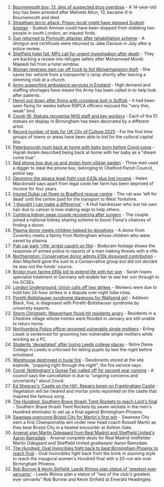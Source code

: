 1. [Bournemouth boy, 13, dies of suspected drug overdose](https://www.bbc.co.uk/news/uk-england-dorset-58287803) - A 14-year-old boy has been arrested after Mehmet Altun, 13, became ill in Bournemouth and died.
2. [Streatham terror attack: Prison recall might have stopped Sudesh Amman](https://www.bbc.co.uk/news/uk-england-london-58281243) - Sudesh Amman could have been stopped from stabbing two people in south London, an inquest finds.
3. [Gun returned to Plymouth attacker after rehabilitation scheme](https://www.bbc.co.uk/news/uk-england-devon-58282482) - A shotgun and certificate were returned to Jake Davison in July after a police review.
4. [Sheffield hotel fall: MPs call for urgent investigation after death](https://www.bbc.co.uk/news/uk-england-south-yorkshire-58280360) - They are backing a review into refugee safety after Mohammed Munib Majeedi fell from a hotel window.
5. [Woman reverses own car off truck to foil Wolverhampton theft](https://www.bbc.co.uk/news/uk-england-birmingham-58282348) - She saves her vehicle from a transporter's ramp shortly after leaving a slimming club at a church.
6. [Army supporting ambulance services in England](https://www.bbc.co.uk/news/health-58281665) - High demand and staffing shortages have meant the Army has been called in to help look after patients.
7. [Heron put down after flying with crossbow bolt in Suffolk](https://www.bbc.co.uk/news/uk-england-suffolk-58285825) - It had been seen flying for weeks before RSPCA officers rescued the "very thin, weak" bird.
8. [Covid-19: Statues recognise NHS staff and key workers](https://www.bbc.co.uk/news/uk-england-birmingham-58285340) - Each of the 51 statues on display in Birmingham has been decorated by a different artist.
9. [Record number of bids for UK City of Culture 2025](https://www.bbc.co.uk/news/uk-england-58272630) - For the first time groups of towns or areas have been able to bid for the cultural capital title.
10. [Peterborough mum back at home with baby born before Covid coma](https://www.bbc.co.uk/news/uk-england-cambridgeshire-58283552) - Hajrah Aslam described being back at home with her baby as a "dream come true".
11. [Red phone box dug up and stolen from village garden](https://www.bbc.co.uk/news/uk-england-manchester-58280733) - Three men used a digger to steal the phone box, belonging to Chelford Parish Council, police say.
12. [Geronimo the alpaca legal fight cost £43k plus lost income](https://www.bbc.co.uk/news/uk-england-bristol-58274260) - Helen Macdonald says apart from legal costs her farm has been deprived of income for four years.
13. [Injured Dubai cat flown to Bradford rescue centre](https://www.bbc.co.uk/news/uk-england-leeds-58273901) - The cat was ‘left for dead’ until the centre paid for the transport to West Yorkshire.
14. ['I thought I can make a difference'](https://www.bbc.co.uk/news/uk-england-humber-58274021) - A Hull hairdresser who lost his own hair due to cancer is now making wigs to help others.
15. [Cumbria kidney swap couple recovering after surgery](https://www.bbc.co.uk/news/uk-england-cumbria-58272857) - The couple joined a national kidney sharing scheme to boost Fiona's chances of finding a donor.
16. [Plasma donor meets children helped by donations](https://www.bbc.co.uk/news/uk-england-coventry-warwickshire-58261942) - A donor from Coventry meets a family from Nottingham whose children who were saved by plasma.
17. [Pub car park 'rifle' arrest caught on film](https://www.bbc.co.uk/news/uk-england-norfolk-58258077) - Bodycam footage shows the response of armed police to reports of a man making threats with a rifle.
18. [Northampton: Conservative donor admits £10k disguised contribution](https://www.bbc.co.uk/news/uk-england-northamptonshire-58283529) - Alan Mayfield gave the sum to a Conservative group but did not declare he was not the funds' source.
19. [Bristol mum facing £85k bill to extend life with her son](https://www.bbc.co.uk/news/uk-england-bristol-58017220) - Sarah hopes specialist treatment in Germany will enable her to see her son through to his GCSEs.
20. [London Underground: Union calls off two strikes](https://www.bbc.co.uk/news/uk-england-london-58285333) - Workers were due to hold two 24-hour strikes in a dispute over night tube rotas.
21. [Poretti-Boltshauser syndrome diagnosis for Wallsend girl](https://www.bbc.co.uk/news/uk-england-tyne-58272395) - Addison Black, five, is diagnosed with Poretti-Boltshauser syndrome by university experts.
22. [Storm Christoph: Weaverham flood-hit residents angry](https://www.bbc.co.uk/news/uk-england-merseyside-58282386) - Residents in a Cheshire village whose homes were flooded in January are still unable to return home.
23. [Northumbria Police officer groomed vulnerable single mothers](https://www.bbc.co.uk/news/uk-england-tyne-58283467) - Erling Leask is sentenced for grooming two vulnerable single mothers while working as a PC.
24. [Students 'devastated' after losing Leeds college places](https://www.bbc.co.uk/news/uk-england-leeds-58281151) - Notre Dame College in Leeds is criticised for telling pupils by text the night before enrolment.
25. [Warehouse destroyed in huge fire](https://www.bbc.co.uk/news/uk-england-coventry-warwickshire-58279006) - Deodorants stored at the site explode, "popping right through the night", the fire service says.
26. [Covid: Nottingham's Goose Fair called off for second year running](https://www.bbc.co.uk/news/uk-england-nottinghamshire-58284115) - A council says the cancellation is due to "ongoing concerns and uncertainty" about Covid.
27. [Ed Sheeran's 'Castle on the Hill': Repairs begin on Framlingham Castle](https://www.bbc.co.uk/news/uk-england-suffolk-58271839) - Vegetation will be cleared and mortar joints repointed on the castle that inspired the famous song.
28. [The Hundred: Southern Brave thrash Trent Rockets to reach Lord's final](https://www.bbc.co.uk/sport/cricket/58284415) - Southern Brave thrash Trent Rockets by seven wickets in the men's Hundred eliminator to set up a final against Birmingham Phoenix.
29. [Swansea overcome Bristol City for Martin's first win](https://www.bbc.co.uk/sport/football/58196357) - Swansea City earn a first Championship win under new head coach Russell Martin as they beat Bristol City in a heated encounter at Ashton Gate.
30. [Arsenal sign Martin Odegaard from Real Madrid and Sheffield United's Aaron Ramsdale](https://www.bbc.co.uk/sport/football/58279217) - Arsenal complete deals for Real Madrid midfielder Martin Odegaard and Sheffield United goalkeeper Aaron Ramsdale.
31. [The Hundred: Oval Invincibles fight back to beat Birmingham Phoenix to reach final](https://www.bbc.co.uk/sport/cricket/58284412) - Oval Invincibles fight back from the brink in stunning style to reach the inaugural women's Hundred final with a 20-run win over Birmingham Phoenix.
32. [Rob Burrow & Kevin Sinfield: Leeds Rhinos plan statue of 'greatest ever servants'](https://www.bbc.co.uk/sport/rugby-league/58280346) - Leeds Rhinos plan a statue of "two of the club's greatest ever servants" Rob Burrow and Kevin Sinfield at Emerald Headingley.
